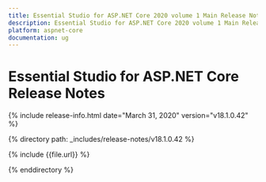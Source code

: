 ```yaml
---
title: Essential Studio for ASP.NET Core 2020 volume 1 Main Release Notes  
description: Essential Studio for ASP.NET Core 2020 volume 1 Main Release Notes  
platform: aspnet-core
documentation: ug
---
```


# Essential Studio for ASP.NET Core  Release Notes  

{% include release-info.html date="March 31, 2020"  version="v18.1.0.42" %} 


{% directory path: _includes/release-notes/v18.1.0.42 %}

{% include {{file.url}} %}

{% enddirectory %}